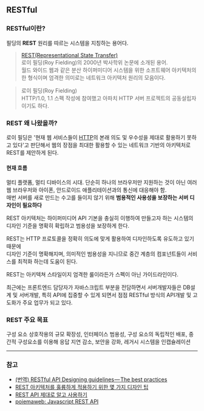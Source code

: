 ## RESTful

### RESTful이란?

필딩의 __REST__ 원리를 따르는 시스템을 지칭하는 용어다.

> [REST(Representational State Transfer)](https://ko.wikipedia.org/wiki/REST)  
로이 필딩(Roy Fielding)의 2000년 박사학위 논문에 소개된 용어.  
월드 와이드 웹과 같은 분산 하이퍼미디어 시스템을 위한 소프트웨어 아키텍처의 한 형식이며 엄격한 의미로는 네트워크 아키텍처 원리의 모음이다.

> 로이 필딩(Roy Fielding)  
HTTP/1.0, 1.1 스펙 작성에 참여했고 아파치 HTTP 서버 프로젝트의 공동설립자이기도 하다.

### REST 왜 나왔을까?

로이 필딩은 '현재 웹 서비스들이 [HTTP](https://ko.wikipedia.org/wiki/HTTP)의 본래 의도 및 우수성을 제대로 활용하기 못하고 있다'고 판단해서 웹의 장점을 최대한 활용할 수 있는 네트워크 기반의 아키텍처로 REST를 제안하게 된다.

#### 현재 흐름

멀티 플랫폼, 멀티 디바이스의 시대. 단순히 하나의 브라우저만 지원하는 것이 아닌 여러 웹 브라우저와 아이폰, 안드로이드 애플리테이션과의 통신에 대응해야 함.  
매번 서버를 새로 만드는 수고를 들이지 않기 위해 __범용적인 사용성을 보장하는 서버 디자인이 필요하다__

REST 아키텍처는 하이퍼미디어 API 기본을 충실히 이행하여 만들고자 하는 시스템의 디자인 기준을 명확히 확립하고 범용성을 보장하게 한다.

REST는 HTTP 프로토콜을 정확히 의도에 맞게 활용하여 디자인하도록 유도하고 있기 때문에  
디자인 기준이 명확해지며, 의미적인 범용성을 지니므로 중간 계층의 컴포넌트들이 서비스를 최적화 하는데 도움이 된다.

REST는 아키텍쳐 스타일이지 엄격한 룰이라든가 스펙이 아닌 가이드라인이다. 

최근에는 프론트엔드 담당자가 자바스크립트 부분을 전담하면서 서버개발자들은 DB설계 및 서버개발, 특히 API에 집중할 수 있게 되면서 점점 RESTful 방식의 API개발 및 고도화가 주요 업무가 되고 있다.

### REST 주요 목표

구성 요소 상호작용의 규모 확장성, 인터페이스 범용성, 구성 요소의 독립적인 배포, 중간적 구성요소를 이용해 응답 지연 감소, 보안을 강화, 레거시 시스템을 인캡슐레이션

***

### 참고

+ [(번역) RESTful API Designing guidelines — The best practices](https://wayhome25.github.io/etc/2017/11/26/restful-api-designing-guidelines/)
+ [REST 아키텍처를 훌륭하게 적용하기 위한 몇 가지 디자인 팁](https://spoqa.github.io/2012/02/27/rest-introduction.html)
+ [REST API 제대로 알고 사용하기](http://meetup.toast.com/posts/92)
+ [poiemaweb: Javascript REST API](http://poiemaweb.com/js-rest-api)